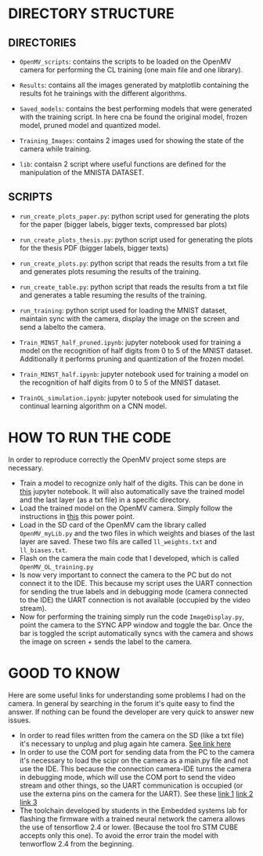 # DIRECTORY STRUCTURE

## DIRECTORIES

- `OpenMV_scripts`: contains the scripts to be loaded on the OpenMV camera for performing the CL training (one main file and one library).

- `Results`: contains all the images generated by matplotlib containing the results fot he trainings with the different algorithms.

- `Saved_models`: contains the best performing models that were generated with the training script. In here cna be found the original model, frozen model, pruned model and quantized model.

- `Training_Images`: contains 2 images used for showing the state of the camera while training. 

- `lib`: contaisn 2 script where useful functions are defined for the manipulation of the MNISTA DATASET.

## SCRIPTS

- `run_create_plots_paper.py`: python script used for generating the plots for the paper (bigger labels, bigger texts, compressed bar plots)

- `run_create_plots_thesis.py`: python script used for generating the plots for the thesis PDF (bigger labels, bigger texts)

- `run_create_plots.py`: python script that reads the results from a txt file and generates plots resuming the results of the training.

- `run_create_table.py`: python script that reads the results from a txt file and generates a table resuming the results of the training.

- `run_training`: python script used for loading the MNIST dataset, maintain sync with the camera, display the image on the screen and send a labelto the camera.

- `Train_MINST_half_pruned.ipynb`: jupyter notebook used for training a model on the recognition of half digits from 0 to 5 of the MNIST dataset. Additionally it performs pruning and quantization of the frozen model.

- `Train_MINST_half.ipynb`: jupyter notebook used for training a model on the recognition of half digits from 0 to 5 of the MNIST dataset. 

- `TrainOL_simulation.ipynb`: jupyter notebook used for simulating the continual learning algorithm on a CNN model.

# HOW TO RUN THE CODE

In order to reproduce correctly the OpenMV project some steps are necessary. 

- Train a model to recognize only half of the digits. This can be done in [this](https://github.com/AlessandroAvi/Master_Thesis/blob/main/OpenMV_application/Scripts/Trainings/Train_MNIST_half.ipynb) jupyter notebook. It will also automatically save the trained model and the last layer (as a txt file) in a specific directory.
- Load the trained model on the OpenMV camera. Simply follow the instructions in [this](https://github.com/AlessandroAvi/Master_Thesis/tree/main/OpenMV_application/Documentation) this power point. 
- Load in the SD card of the OpenMV cam the library called `OpenMV_myLib.py` and the two files in which weights and biases of the last layer are saved. These two fils are called `ll_weights.txt` and `ll_biases.txt`. 
- Flash on the camera the main code that I developed, which is called `OpenMV_OL_training.py` 
- Is now very important to connect the camera to the PC but do not connect it to the IDE. This because my script uses the UART connection for sending the true labels and in debugging mode (camera connected to the IDE) the UART connection is not available (occupied by the video stream). 
- Now for performing the training simply run the code `ImageDisplay.py`, point the camera to the SYNC APP window and toggle the bar. Once the bar is toggled the script automatically syncs with the camera and shows the image on screen + sends the label to the camera.

# GOOD TO KNOW

Here are some useful links for understanding some problems I had on the camera. In general by searching in the forum it's quite easy to find the answer. If nothing can be found the developer are very quick to answer new issues.

- In order to read files written from the camera on the SD (like a txt file) it's necessary to unplug and plug again hte camera. [See link here](https://forums.openmv.io/t/saving-a-txt-file/700)
- In order to use the COM port for sending data from the PC to the camera it's necessary to load the scipr on the camera as a main.py file and not use the IDE. This because the connection camera-IDE turns the camera in debugging mode, which will use the COM port to send the video stream and other things, so the UART communication is occupied (or use the externa pins on the camera for the UART). See these [link 1](https://forums.openmv.io/t/usb-vcp-acces-denied-with-pyserial/2026) [link 2](https://forums.openmv.io/t/is-the-serial-terminal-in-ide-output-only/850/3) [link 3](https://forums.openmv.io/search?q=serial%20)
- The toolchain developed by students in the Embedded systems lab for flashing the firmware with a trained neural network the camera allows the use of tensorflow 2.4 or lower. (Because the tool fro STM CUBE accepts only this one). To avoid the error train the model with tenworflow 2.4 from the beginning.

